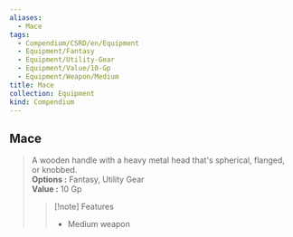 ```yaml
---
aliases:
  - Mace
tags:
  - Compendium/CSRD/en/Equipment
  - Equipment/Fantasy
  - Equipment/Utility-Gear
  - Equipment/Value/10-Gp
  - Equipment/Weapon/Medium
title: Mace
collection: Equipment
kind: Compendium
---
```

## Mace  
  
>A wooden handle with a heavy metal head that's spherical, flanged, or knobbed.  
> **Options :** Fantasy, Utility Gear  
> **Value :** 10 Gp  
>>[!note] Features  
>> - Medium weapon